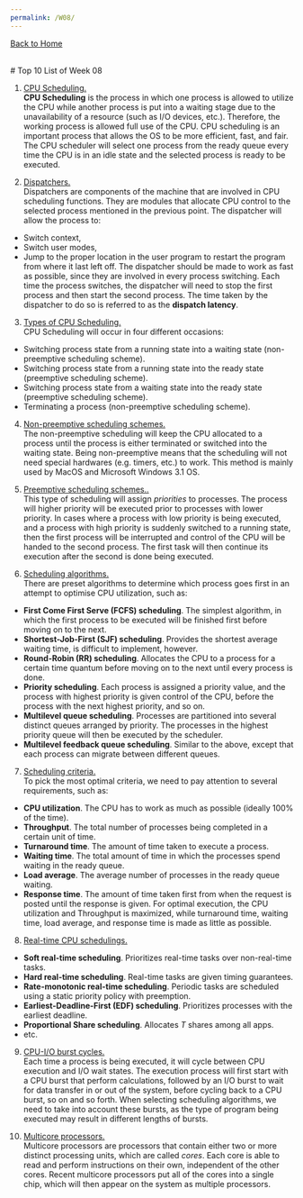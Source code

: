 ```yaml
---
permalink: /W08/
---
```

[Back to Home](../)

<br>
# Top 10 List of Week 08

1. [CPU Scheduling.](https://www.studytonight.com/operating-system/cpu-scheduling#)<br>
**CPU Scheduling** is the process in which one process is allowed to utilize the CPU while another process is put into a waiting stage due to the unavailability of a resource (such as I/O devices, etc.). Therefore, the working process is allowed full use of the CPU. CPU scheduling is an important process that allows the OS to be more efficient, fast, and fair. The CPU scheduler will select one process from the ready queue every time the CPU is in an idle state and the selected process is ready to be executed.

2. [Dispatchers.](https://www.studytonight.com/operating-system/cpu-scheduling#)<br>
Dispatchers are components of the machine that are involved in CPU scheduling functions. They are modules that allocate CPU control to the selected process mentioned in the previous point. The dispatcher will allow the process to:
* Switch context,
* Switch user modes,
* Jump to the proper location in the user program to restart the program from where it last left off.
The dispatcher should be made to work as fast as possible, since they are involved in every process switching. Each time the process switches, the dispatcher will need to stop the first process and then start the second process. The time taken by the dispatcher to do so is referred to as the **dispatch latency**.

3. [Types of CPU Scheduling.](https://www.studytonight.com/operating-system/cpu-scheduling#)<br>
CPU Scheduling will occur in four different occasions:
* Switching process state from a running state into a waiting state (non-preemptive scheduling scheme).
* Switching process state from a running state into the ready state (preemptive scheduling scheme).
* Switching process state from a waiting state into the ready state (preemptive scheduling scheme).
* Terminating a process (non-preemptive scheduling scheme).

4. [Non-preemptive scheduling schemes.](https://www.studytonight.com/operating-system/cpu-scheduling#)<br>
The non-preemptive scheduling will keep the CPU allocated to a process until the process is either terminated or switched into the waiting state. Being non-preemptive means that the scheduling will not need special hardwares (e.g. timers, etc.) to work. This method is mainly used by MacOS and Microsoft Windows 3.1 OS. 

5. [Preemptive scheduling schemes..](https://www.studytonight.com/operating-system/cpu-scheduling#)<br>
This type of scheduling will assign *priorities* to processes. The process will higher priority will be executed prior to processes with lower priority. In cases where a process with low priority is being executed, and a process with high priority is suddenly switched to a running state, then the first process will be interrupted and control of the CPU will be handed to the second process. The first task will then continue its execution after the second is done being executed.

6. [Scheduling algorithms.](https://www.studytonight.com/operating-system/cpu-scheduling#)<br>
There are preset algorithms to determine which process goes first in an attempt to optimise CPU utilization, such as:
* **First Come First Serve (FCFS) scheduling**. The simplest algorithm, in which the first process to be executed will be finished first before moving on to the next.
* **Shortest-Job-First (SJF) scheduling**. Provides the shortest average waiting time, is difficult to implement, however.
* **Round-Robin (RR) scheduling**. Allocates the CPU to a process for a certain time quantum before moving on to the next until every process is done.
* **Priority scheduling**. Each process is assigned a priority value, and the process with highest priority is given control of the CPU, before the process with the next highest priority, and so on.
* **Multilevel queue scheduling**. Processes are partitioned into several distinct queues arranged by priority. The processes in the highest priority queue will then be executed by the scheduler. 
* **Multilevel feedback queue scheduling**. Similar to the above, except that each process can migrate between different queues.

7. [Scheduling criteria.](https://www.studytonight.com/operating-system/cpu-scheduling#)<br>
To pick the most optimal criteria, we need to pay attention to several requirements, such as:
* **CPU utilization**. The CPU has to work as much as possible (ideally 100% of the time).
* **Throughput**. The total number of processes being completed in a certain unit of time.
* **Turnaround time**. The amount of time taken to execute a process.
* **Waiting time**. The total amount of time in which the processes spend waiting in the ready queue.
* **Load average**. The average number of processes in the ready queue waiting.
* **Response time**. The amount of time taken first from when the request is posted until the response is given.
For optimal execution, the CPU utilization and Throughput is maximized, while turnaround time, waiting time, load average, and response time is made as little as possible.

8. [Real-time CPU schedulings.](http://www.inf.ed.ac.uk/teaching/courses/es/PDFs/lecture_7.pdf)<br>
* **Soft real-time scheduling**. Prioritizes real-time tasks over non-real-time tasks.
* **Hard real-time scheduling**. Real-time tasks are given timing guarantees.
* **Rate-monotonic real-time scheduling**. Periodic tasks are scheduled using a static priority policy with preemption.
* **Earliest-Deadline-First (EDF) scheduling**. Prioritizes processes with the earliest deadline.
* **Proportional Share scheduling**. Allocates *T* shares among all apps.
* etc.

9. [CPU-I/O burst cycles.](https://www.cs.uic.edu/~jbell/CourseNotes/OperatingSystems/6_CPU_Scheduling.html)<br>
Each time a process is being executed, it will cycle between CPU execution and I/O wait states. The execution process will first start with a CPU burst that perform calculations, followed by an I/O burst to wait for data transfer in or out of the system, before cycling back to a CPU burst, so on and so forth. When selecting scheduling algorithms, we need to take into account these bursts, as the type of program being executed may result in different lengths of bursts.

10. [Multicore processors.](https://www.cs.uic.edu/~jbell/CourseNotes/OperatingSystems/6_CPU_Scheduling.html)<br>
Multicore processors are processors that contain either two or more distinct processing units, which are called *cores*. Each core is able to read and perform instructions on their own, independent of the other cores. Recent multicore processors put all of the cores into a single chip, which will then appear on the system as multiple processors. 
